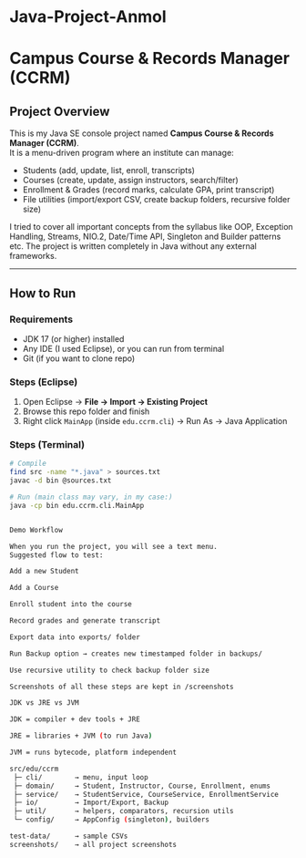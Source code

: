 # Java-Project-Anmol
# Campus Course & Records Manager (CCRM)

## Project Overview
This is my Java SE console project named **Campus Course & Records Manager (CCRM)**.  
It is a menu-driven program where an institute can manage:
- Students (add, update, list, enroll, transcripts)
- Courses (create, update, assign instructors, search/filter)
- Enrollment & Grades (record marks, calculate GPA, print transcript)
- File utilities (import/export CSV, create backup folders, recursive folder size)

I tried to cover all important concepts from the syllabus like OOP, Exception Handling, Streams, NIO.2, Date/Time API, Singleton and Builder patterns etc. The project is written completely in Java without any external frameworks.

---

## How to Run
### Requirements
- JDK 17 (or higher) installed
- Any IDE (I used Eclipse), or you can run from terminal
- Git (if you want to clone repo)

### Steps (Eclipse)
1. Open Eclipse → **File → Import → Existing Project**  
2. Browse this repo folder and finish  
3. Right click `MainApp` (inside `edu.ccrm.cli`) → Run As → Java Application  

### Steps (Terminal)
```bash
# Compile
find src -name "*.java" > sources.txt
javac -d bin @sources.txt

# Run (main class may vary, in my case:)
java -cp bin edu.ccrm.cli.MainApp


Demo Workflow

When you run the project, you will see a text menu.
Suggested flow to test:

Add a new Student

Add a Course

Enroll student into the course

Record grades and generate transcript

Export data into exports/ folder

Run Backup option → creates new timestamped folder in backups/

Use recursive utility to check backup folder size

Screenshots of all these steps are kept in /screenshots

JDK vs JRE vs JVM

JDK = compiler + dev tools + JRE

JRE = libraries + JVM (to run Java)

JVM = runs bytecode, platform independent

src/edu/ccrm
 ├─ cli/        → menu, input loop
 ├─ domain/     → Student, Instructor, Course, Enrollment, enums
 ├─ service/    → StudentService, CourseService, EnrollmentService
 ├─ io/         → Import/Export, Backup
 ├─ util/       → helpers, comparators, recursion utils
 └─ config/     → AppConfig (singleton), builders

test-data/      → sample CSVs
screenshots/    → all project screenshots

